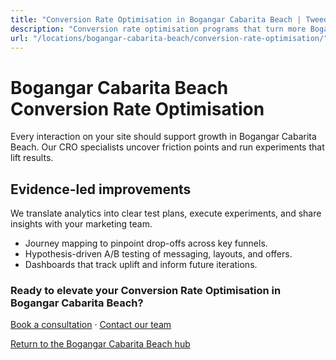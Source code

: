 ```yaml
---
title: "Conversion Rate Optimisation in Bogangar Cabarita Beach | Tweed Cloud"
description: "Conversion rate optimisation programs that turn more Bogangar Cabarita Beach visitors into customers."
url: "/locations/bogangar-cabarita-beach/conversion-rate-optimisation/"
---
```


# Bogangar Cabarita Beach Conversion Rate Optimisation

Every interaction on your site should support growth in Bogangar Cabarita Beach. Our CRO specialists uncover friction points and run experiments that lift results.

## Evidence-led improvements

We translate analytics into clear test plans, execute experiments, and share insights with your marketing team.

- Journey mapping to pinpoint drop-offs across key funnels.
- Hypothesis-driven A/B testing of messaging, layouts, and offers.
- Dashboards that track uplift and inform future iterations.

### Ready to elevate your Conversion Rate Optimisation in Bogangar Cabarita Beach?

[Book a consultation](/consultation/) · [Contact our team](/contact/)

[Return to the Bogangar Cabarita Beach hub](/locations/bogangar-cabarita-beach/)
